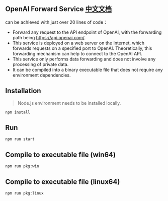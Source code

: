 ## OpenAI Forward Service [中文文档](README_CN.MD)

can be achieved with just over 20 lines of code：

- Forward any request to the API endpoint of OpenAI, with the forwarding path being https://api.openai.com/.
- This service is deployed on a web server on the Internet, which forwards requests on a specified port to OpenAI. Theoretically, this forwarding mechanism can help to connect to the OpenAI API.
- This service only performs data forwarding and does not involve any processing of private data.
- It can be compiled into a binary executable file that does not require any environment dependencies.

## Installation

> Node.js environment needs to be installed locally.

```
npm install
```

## Run

```shell
npm run start
```

## Compile to executable file (win64)

```
npm run pkg:win
```

## Compile to executable file (linux64)

```
npm run pkg:linux
```
